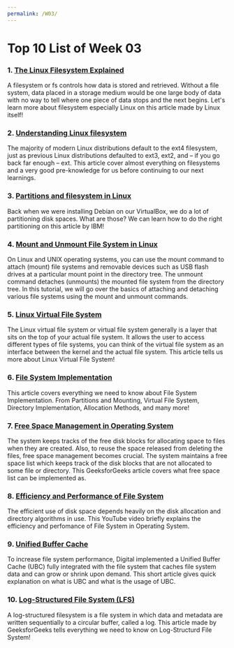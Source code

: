 ```yaml
---
permalink: /W03/
---
```


# Top 10 List of Week 03

### 1. [The Linux Filesystem Explained](https://www.linux.com/training-tutorials/linux-filesystem-explained/)
A filesystem or fs controls how data is stored and retrieved. Without a file system, data placed in a storage medium would be one large body of data with no way to tell where one piece of data stops and the next begins. Let's learn more about filesystem especially Linux on this article made by Linux itself!

### 2. [Understanding Linux filesystem](https://opensource.com/article/18/4/ext4-filesystem)
The majority of modern Linux distributions default to the ext4 filesystem, just as previous Linux distributions defaulted to ext3, ext2, and – if you go back far enough – ext. This article cover almost everything on filesystems and a very good pre-knowledge for us before continuing to our next learnings.

### 3. [Partitions and filesystem in Linux](https://developer.ibm.com/technologies/linux/tutorials/l-lpic1-104-1/)
Back when we were installing Debian on our VirtualBox, we do a lot of partitioning disk spaces. What are those? We can learn how to do the right partitioning on this article by IBM!

### 4. [Mount and Unmount File System in Linux](https://linuxize.com/post/how-to-mount-and-unmount-file-systems-in-linux/)
On Linux and UNIX operating systems, you can use the mount command to attach (mount) file systems and removable devices such as USB flash drives at a particular mount point in the directory tree. The unmount command detaches (unmounts) the mounted file system from the directory tree. In this tutorial, we will go over the basics of attaching and detaching various file systems using the mount and unmount commands.

### 5. [Linux Virtual File System](https://likegeeks.com/linux-virtual-file-system)
The Linux virtual file system or virtual file system generally is a layer that sits on the top of your actual file system. It allows the user to access different types of file systems, you can think of the virtual file system as an interface between the kernel and the actual file system. This article tells us more about Linux Virtual File System!

### 6. [File System Implementation](https://www.cs.uic.edu/~jbell/CourseNotes/OperatingSystems/12_FileSystemImplementation.html)
This article covers everything we need to know about File System Implementation. From Partitions and Mounting, Virtual File System, Directory Implementation, Allocation Methods, and many more!

### 7. [Free Space Management in Operating System](https://www.geeksforgeeks.org/free-space-management-in-operating-system/)
The system keeps tracks of the free disk blocks for allocating space to files when they are created. Also, to reuse the space released from deleting the files, free space management becomes crucial. The system maintains a free space list which keeps track of the disk blocks that are not allocated to some file or directory. This GeeksforGeeks article covers what free space list can be implemented as.

### 8. [Efficiency and Performance of File System](https://youtu.be/djlF1f6frMA)
The efficient use of disk space depends heavily on the disk allocation and directory algorithms in use. This YouTube video briefly explains the efficiency and perfomance of File System in Operating System.

### 9. [Unified Buffer Cache](http://www.mallorn.com/People/lindsey/test/c0504.htm)
To increase file system performance, Digital implemented a Unified Buffer Cache (UBC) fully integrated with the file system that caches file system data and can grow or shrink upon demand. This short article gives quick explanation on what is UBC and what is the usage of UBC.

### 10. [Log-Structured File System (LFS)](https://www.geeksforgeeks.org/log-structured-file-system-lfs/)
A log-structured filesystem is a file system in which data and metadata are written sequentially to a circular buffer, called a log. This article made by GeeksforGeeks tells everything we need to know on Log-Structurd File System!